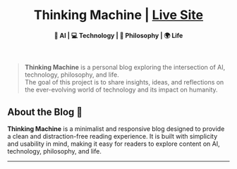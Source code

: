 <h1 align=center>Thinking Machine | <a href="https://jack5316.github.io/Thinking-Machine/" rel="nofollow">Live Site</a></h1>

<h4 align=center>🤖 AI | 💻 Technology | 🧠 Philosophy | 🌍 Life</h4>
<br>

> **Thinking Machine** is a personal blog exploring the intersection of AI, technology, philosophy, and life.<br>
> The goal of this project is to share insights, ideas, and reflections on the ever-evolving world of technology and its impact on humanity.



## About the Blog 🚀

**Thinking Machine** is a minimalist and responsive blog designed to provide a clean and distraction-free reading experience. It is built with simplicity and usability in mind, making it easy for readers to explore content on AI, technology, philosophy, and life.

---

